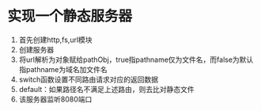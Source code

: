 # 实现一个静态服务器
1. 首先创建http,fs,url模块
2. 创建服务器
3. 将url解析为对象赋给pathObj，true指pathname仅为文件名，而false为默认指pathname为域名加文件名
4. switch函数设置不同路由请求对应的返回数据
5. default：如果路径名不满足上述路由，则去比对静态文件
6. 该服务器监听8080端口
